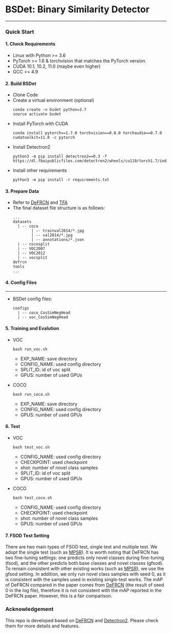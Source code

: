 # BSDet: Binary Similarity Detector
***

### Quick Start
#### 1. Check Requirements
* Linux with Python >= 3.6
* PyTorch >= 1.6 & torchvision that matches the PyTorch version. 
* CUDA 10.1, 10.2, 11.0 (maybe even higher)
* GCC >= 4.9

#### 2. Build BSDet
* Clone Code
* Create a virtual environment (optional)
  ```
  conda create -n bsdet python=3.7
  source activate bsdet
  ```
* Install PyTorch with CUDA
  ```
  conda install pytorch==1.7.0 torchvision==0.8.0 torchaudio==0.7.0 cudatoolkit=11.0 -c pytorch
  ```
* Install Detectron2
  ```
  python3 -m pip install detectron2==0.3 -f https://dl.fbaipublicfiles.com/detectron2/wheels/cu110/torch1.7/index.html
  ```
* Install other requirements
  ```
  python3 -m pip install -r requirements.txt
  ```
  
#### 3. Prepare Data
* Refer to [DeFRCN](https://github.com/er-muyue/DeFRCN) and [TFA](https://github.com/ucbdrive/few-shot-object-detection#models)
* The final dataset file structure is as follows:
  ```
  ...
  datasets
    | -- coco
          | -- trainval2014/*.jpg
          | -- val2014/*.jpg
          | -- annotations/*.json
    | -- cocosplit
    | -- VOC2007
    | -- VOC2012
    | -- vocsplit
  defrcn
  tools
  ...
  ```

#### 4. Config Files
***
* BSDet config files:
  ```
  configs 
    | -- coco_CosSimNegHead
    | -- voc_CosSimNegHead
  ```
  
#### 5. Training and Evalution
* VOC
  ```
  bash run_voc.sh
  ```
  * EXP_NAME: save directory
  * CONFIG_NAME: used config directory
  * SPLIT_ID: id of voc split
  * GPUS: number of used GPUs

* COCO
  ```
  bash run_coco.sh
  ```
  * EXP_NAME: save directory
  * CONFIG_NAME: used config directory
  * GPUS: number of used GPUs
  
#### 6. Test
* VOC
  ```
  bash test_voc.sh
  ```
  * CONFIG_NAME: used config directory
  * CHECKPOINT: used checkpoint
  * shot: number of novel class samples
  * SPLIT_ID: id of voc split
  * GPUS: number of used GPUs
  
* COCO
  ```
  bash test_coco.sh
  ```
  * CONFIG_NAME: used config directory
  * CHECKPOINT: used checkpoint
  * shot: number of novel class samples
  * GPUS: number of used GPUs
#### 7. FSOD Test Setting

There are two main types of FSOD test, single test and multiple test. We adopt the single test (such as [MPSR](https://github.com/jiaxi-wu/MPSR)). It is worth noting that DeFRCN has two fine-tuning settings: one predicts only novel classes during fine-tuning (fsod), and the other predicts both base classes and novel classes (gfsod). To remain consistent with other existing works (such as [MPSR](https://github.com/jiaxi-wu/MPSR)), we use the gfsod setting. In addition, we only run novel class samples with seed 0, as it is consistent with the samples used in existing single-test works. The mAP of DeFRCN compared in the paper comes from [DeFRCN](https://github.com/er-muyue/DeFRCN) (the result of seed 0 in the log file), therefore it is not consistent with the mAP reported in the DeFRCN paper. However, this is a fair comparison.


### Acknowledgement
This repo is developed based on [DeFRCN](https://github.com/er-muyue/DeFRCN) and [Detectron2](https://gitee.com/link?target=https%3A%2F%2Fgithub.com%2Ffacebookresearch%2Fdetectron2). Please check them for more details and features.